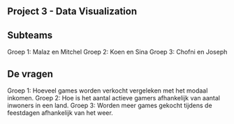 Project 3 - Data Visualization
-
Subteams
-
Groep 1: Malaz en Mitchel
Groep 2: Koen en Sina
Groep 3: Chofni en Joseph

De vragen
-
Groep 1: Hoeveel games worden verkocht vergeleken met het modaal inkomen.
Groep 2: Hoe is het aantal actieve gamers afhankelijk van aantal inwoners in een land.
Groep 3: Worden meer games gekocht tijdens de feestdagen afhankelijk van het weer.
